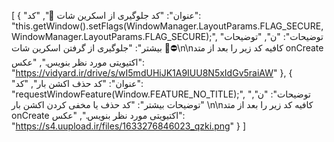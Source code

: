 [
  {
    "عنوان": "کد جلوگیری از اسکرین شات 🚫",
    "کد": "this.getWindow().setFlags(WindowManager.LayoutParams.FLAG_SECURE, WindowManager.LayoutParams.FLAG_SECURE);",
    "توضیحات": "ن",
    "توضیحات بیشتر": "جلوگیری از گرفتن اسکرین شات 🚫⛔\n\nکافیه کد زیر را بعد از متد onCreate اکتیویتی مورد نظر بنویس.",
    "عکس": "https://vidyard.ir/drive/s/wI5mdUHiJK1A9IUU8N5xIdGv5raiAW"
  },
   {
    "عنوان": "کد حذف اکشن بار",
    "کد": "requestWindowFeature(Window.FEATURE_NO_TITLE);",
    "توضیحات": "ن",
    "توضیحات بیشتر": "کد حذف یا مخفی کردن اکشن بار \n\nکافیه کد زیر را بعد از متد onCreate اکتیویتی مورد نظر بنویس.",
    "عکس": "https://s4.uupload.ir/files/1633276846023_qzki.png"
  }
]
